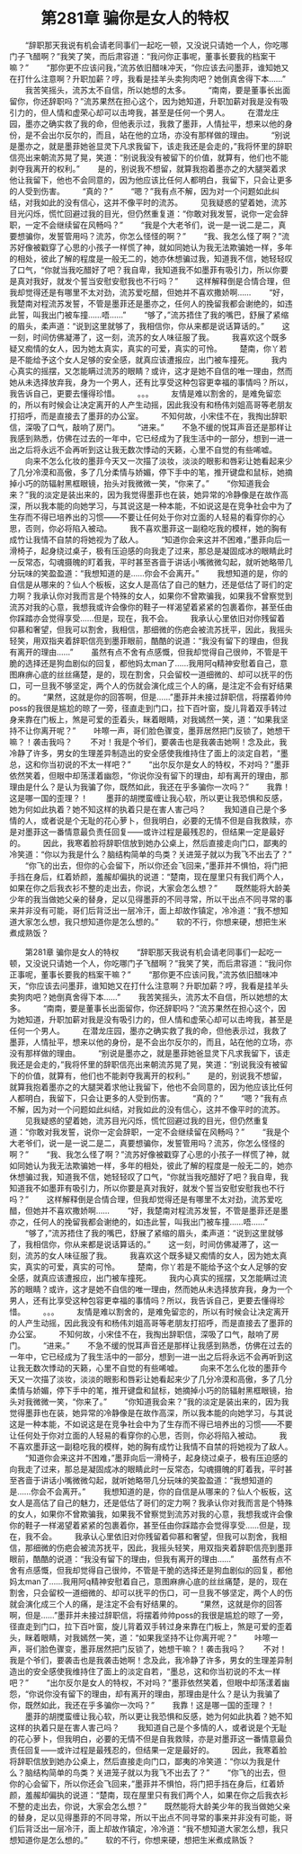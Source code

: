 # 　　第281章 骗你是女人的特权
　　“辞职那天我说有机会请老同事们一起吃一顿，又没说只请她一个人，你吃哪门子飞醋啊？”我笑了笑，而后肃容道：“我问你正事呢，董事长要我的档案干嘛？”
　　“那你更不应该问我，”流苏依旧醋味冲天，“你应该去问墨菲，谁知她又在打什么注意啊？升职加薪？哼，我看是挂羊头卖狗肉吧？她倒真舍得下本……”
　　我苦笑摇头，流苏太不自信，所以她想的太多。
　　“南南，要是董事长出面留你，你还辞职吗？”流苏果然在担心这个，因为她知道，升职加薪对我是没有吸引力的，但人情和虚荣心却可以击垮我，甚至是任何一个男人。
　　在潜龙庄园，墨亦之确实救了我的命，但他表示过，我救了墨菲，人情扯平，想来以他的身份，是不会出尔反尔的，而且，站在他的立场，亦没有那样做的理由。
　　“别说是墨亦之，就是墨菲她爸显灵下凡求我留下，该走我还是会走的，”我将怀里的辞职信亮出来朝流苏晃了晃，笑道：“别说我没有被留下的价值，就算有，他们也不能剥夺我离开的权利。”
　　是的，别说我不想留，就算我抱着墨亦之的大腿哭着求他让我留下，他也不会同意的，因为他应该比任何人都明白，我留下，只会让更多的人受到伤害。
　　“真的？”
　　“嗯？”我有点不解，因为对一个问题如此纠结，对我如此的没有信心，这并不像平时的流苏。
　　见我疑惑的望着她，流苏目光闪烁，慌忙回避过我的目光，但仍然重复道：“你敢对我发誓，说你一定会辞职，一定不会继续留在风畅吗？”
　　“我是个大老爷们，说一是一说二是二，真要想骗你，发誓管用吗？流苏，你怎么怪怪的啊？”
　　“我、我怎么怪了啊？”流苏好像被戳穿了心思的小孩子一样慌了神，就如同她认为我无法欺骗她一样，多年的相处，彼此了解的程度是一般无二的，她亦休想骗过我，知道我不信，她轻轻叹了口气，“你就当我吃醋好了吧？我自卑，我知道我不如墨菲有吸引力，所以你要是真对我好，就发个誓当安慰安慰我也不行吗？”
　　这样解释倒是合情合理，但我却觉得还是有哪里不太对劲，流苏爱吃醋，但她并不喜欢撒娇啊……
　　“好，我楚南对程流苏发誓，不管是墨菲还是墨亦之，任何人的挽留我都会谢绝的，如违此誓，叫我出门被车撞……唔……”
　　“够了，”流苏捂住了我的嘴巴，舒展了紧缩的眉头，柔声道：“说到这里就够了，我相信你，你从来都是说话算话的。”
　　这一刻，时间仿佛凝滞了，这一刻，流苏的女人味征服了我。
　　我喜欢这个既多疑又痴情的女人，因为她太真实，真实的可爱，真实的可怜。
　　楚南，你丫若是不能给予这个女人足够的安全感，就真应该遭报应，出门被车撞死。
　　我内心真实的摇摆，又怎能瞒过流苏的眼睛？或许，这才是她不自信的唯一理由，然而她从未选择放弃我，身为一个男人，还有比享受这种包容更幸福的事情吗？所以，我告诉自己，更要去懂得珍惜。
　　。。。
　　友情是难以割舍的，是难免留恋的，所以有时候会让决定离开的人产生动摇，因此我没有和杨伟刘姐高哥等老朋友打招呼，而是直接去了墨菲的办公室。
　　不知何故，小宋佳不在，我掏出辞职信，深吸了口气，敲响了房门。
　　“进来。”
　　不急不缓的悦耳声音还是那样让我感到熟悉，仿佛在过去的一年中，它已经成为了我生活中的一部分，想到一进一出之后将永远不会再听到这让我无数次悸动的天籁，心里不自觉的有些唏嘘。
　　向来不怎么化妆的墨菲今天又一次描了淡妆，淡淡的眼影和唇彩让她看起来少了几分冷漠和高傲，多了几分柔情与娇媚，停下手中的笔，推开键盘和鼠标，她摘掉小巧的防辐射黑框眼镜，抬头对我微微一笑，“你来了。”
　　“你知道我会来？”我的淡定是装出来的，因为我觉得墨菲也在装，她异常的冷静像是在故作高深，所以我本能的向她学习，与其说这是一种本能，不如说这是在竞争社会中为了生存而不得已培养出的习惯——不要让任何处于你对立面的人轻易的看穿你的心思，否则，你必将陷入被动。
　　我不喜欢墨菲这一副稳吃我的模样，她的胸有成竹让我情不自禁的将她视为了敌人。
　　“知道你会来这并不困难，”墨菲向后一滑椅子，起身绕过桌子，极有压迫感的向我走了过来，那总是凝固成冰的眼睛此时一反常态，勾魂摄魄的盯着我，平时甚至吝啬于讲话小嘴微微勾起，就听她略带几分玩味的笑盈盈道：“我想知道的是……你会不会离开。”
　　我想知道的是，你的自信是从哪来的？仙人个板板，这女人是高估了自己的魅力，还是低估了哥们的定力啊？我承认你对我而言是个特殊的女人，如果你不曾欺骗我，如果我不曾察觉到流苏对我的心意，我想我或许会像你的鞋子一样渴望着紧紧的包裹着你，甚至任由你踩踏亦会觉得享受……但是，现在，我不会。
　　我承认心里依旧对你残留着仰慕和奢望，但我可以割舍，我相信，那细微的伤疤会被流苏抚平，因此，我摇头轻笑，用双指夹着辞职信亮到墨菲眼前，酷酷的说道：“我没有留下的理由，但我有离开的理由……”
　　虽然有点不舍有点感慨，但我却觉得自己很帅，不管是干脆的选择还是狗血剧似的回复，都他妈太man了……我用阿q精神安慰着自己，意图麻痹心底的丝丝痛楚，是的，现在割舍，只会留校一道细微的、却可以抚平的伤口，可一旦我不够坚定，两个人的伤就会演化成三个人的痛，是注定不会有好结果的。
　　“果然，这就是你的回答啊，但是……”墨菲并未接过辞职信，将摆着帅帅poss的我很是尴尬的晾了一旁，径直走到门口，拉下百叶窗，旋儿背着双手转过身来靠在门板上，煞是可爱的歪着头，眯着眼睛，对我嫣然一笑，道：“如果我坚持不让你离开呢？”
　　咔嚓一声，哥们脸色骤变，墨菲居然把门反锁了，她想干嘛？！袭击我吗？
　　不对！我是个爷们，要袭击也是我袭击她啊！念及此，我冷静了许多，男女的生理差异制造出的安全感使我维持住了面上的淡定自若，“墨总，这和你当初说的不太一样吧？”
　　“出尔反尔是女人的特权，不对吗？”墨菲依然笑着，但眼中却荡漾着幽怨，“你说你没有留下的理由，却有离开的理由，那理由是什么？是认为我骗了你，既然如此，我还在乎多骗你一次吗？”
　　我靠！这是哪一国的歪理？！
　　墨菲的胡搅蛮缠让我心软，所以更让我恐惧和反感，她为何如此执着？她不知这样的执着只是在害人害己吗？
　　我知道自己是个多情的人，或者说是个无耻的花心萝卜，但我明白，必要的无情不但是自我救赎，亦是对墨菲这一番情意最负责任回复——或许过程是最残忍的，但结果一定是最好的。
　　因此，我寒着脸将辞职信放到她办公桌上，然后直接走向门口，鄙夷的冷笑道：“你以为我是什么？脑结构简单的鸟类？关进笼子就以为我飞不出去了？”
　　“你飞的出去，但你的心会留下，所以你还会飞回来，”墨菲并不惧怕，将门把手挡在身后，红着娇颜，羞赧却偏执的说道：“楚南，现在屋里只有我们两个人，如果在你之后我衣衫不整的走出去，你说，大家会怎么想？”
　　既然能将大龄美少年的我当做她父亲的替身，足以见得墨菲的不同寻常，所以干出点不同寻常的事来并非没有可能，哥们后背泛出一层冷汗，面上却故作镇定，冷冷道：“我不想知道大家怎么想，我只想知道你是怎么想的。”
　　软的不行，你想来硬，想把生米煮成熟饭？

　　第281章 骗你是女人的特权
　　“辞职那天我说有机会请老同事们一起吃一顿，又没说只请她一个人，你吃哪门子飞醋啊？”我笑了笑，而后肃容道：“我问你正事呢，董事长要我的档案干嘛？”
　　“那你更不应该问我，”流苏依旧醋味冲天，“你应该去问墨菲，谁知她又在打什么注意啊？升职加薪？哼，我看是挂羊头卖狗肉吧？她倒真舍得下本……”
　　我苦笑摇头，流苏太不自信，所以她想的太多。
　　“南南，要是董事长出面留你，你还辞职吗？”流苏果然在担心这个，因为她知道，升职加薪对我是没有吸引力的，但人情和虚荣心却可以击垮我，甚至是任何一个男人。
　　在潜龙庄园，墨亦之确实救了我的命，但他表示过，我救了墨菲，人情扯平，想来以他的身份，是不会出尔反尔的，而且，站在他的立场，亦没有那样做的理由。
　　“别说是墨亦之，就是墨菲她爸显灵下凡求我留下，该走我还是会走的，”我将怀里的辞职信亮出来朝流苏晃了晃，笑道：“别说我没有被留下的价值，就算有，他们也不能剥夺我离开的权利。”
　　是的，别说我不想留，就算我抱着墨亦之的大腿哭着求他让我留下，他也不会同意的，因为他应该比任何人都明白，我留下，只会让更多的人受到伤害。
　　“真的？”
　　“嗯？”我有点不解，因为对一个问题如此纠结，对我如此的没有信心，这并不像平时的流苏。
　　见我疑惑的望着她，流苏目光闪烁，慌忙回避过我的目光，但仍然重复道：“你敢对我发誓，说你一定会辞职，一定不会继续留在风畅吗？”
　　“我是个大老爷们，说一是一说二是二，真要想骗你，发誓管用吗？流苏，你怎么怪怪的啊？”
　　“我、我怎么怪了啊？”流苏好像被戳穿了心思的小孩子一样慌了神，就如同她认为我无法欺骗她一样，多年的相处，彼此了解的程度是一般无二的，她亦休想骗过我，知道我不信，她轻轻叹了口气，“你就当我吃醋好了吧？我自卑，我知道我不如墨菲有吸引力，所以你要是真对我好，就发个誓当安慰安慰我也不行吗？”
　　这样解释倒是合情合理，但我却觉得还是有哪里不太对劲，流苏爱吃醋，但她并不喜欢撒娇啊……
　　“好，我楚南对程流苏发誓，不管是墨菲还是墨亦之，任何人的挽留我都会谢绝的，如违此誓，叫我出门被车撞……唔……”
　　“够了，”流苏捂住了我的嘴巴，舒展了紧缩的眉头，柔声道：“说到这里就够了，我相信你，你从来都是说话算话的。”
　　这一刻，时间仿佛凝滞了，这一刻，流苏的女人味征服了我。
　　我喜欢这个既多疑又痴情的女人，因为她太真实，真实的可爱，真实的可怜。
　　楚南，你丫若是不能给予这个女人足够的安全感，就真应该遭报应，出门被车撞死。
　　我内心真实的摇摆，又怎能瞒过流苏的眼睛？或许，这才是她不自信的唯一理由，然而她从未选择放弃我，身为一个男人，还有比享受这种包容更幸福的事情吗？所以，我告诉自己，更要去懂得珍惜。
　　。。。
　　友情是难以割舍的，是难免留恋的，所以有时候会让决定离开的人产生动摇，因此我没有和杨伟刘姐高哥等老朋友打招呼，而是直接去了墨菲的办公室。
　　不知何故，小宋佳不在，我掏出辞职信，深吸了口气，敲响了房门。
　　“进来。”
　　不急不缓的悦耳声音还是那样让我感到熟悉，仿佛在过去的一年中，它已经成为了我生活中的一部分，想到一进一出之后将永远不会再听到这让我无数次悸动的天籁，心里不自觉的有些唏嘘。
　　向来不怎么化妆的墨菲今天又一次描了淡妆，淡淡的眼影和唇彩让她看起来少了几分冷漠和高傲，多了几分柔情与娇媚，停下手中的笔，推开键盘和鼠标，她摘掉小巧的防辐射黑框眼镜，抬头对我微微一笑，“你来了。”
　　“你知道我会来？”我的淡定是装出来的，因为我觉得墨菲也在装，她异常的冷静像是在故作高深，所以我本能的向她学习，与其说这是一种本能，不如说这是在竞争社会中为了生存而不得已培养出的习惯——不要让任何处于你对立面的人轻易的看穿你的心思，否则，你必将陷入被动。
　　我不喜欢墨菲这一副稳吃我的模样，她的胸有成竹让我情不自禁的将她视为了敌人。
　　“知道你会来这并不困难，”墨菲向后一滑椅子，起身绕过桌子，极有压迫感的向我走了过来，那总是凝固成冰的眼睛此时一反常态，勾魂摄魄的盯着我，平时甚至吝啬于讲话小嘴微微勾起，就听她略带几分玩味的笑盈盈道：“我想知道的是……你会不会离开。”
　　我想知道的是，你的自信是从哪来的？仙人个板板，这女人是高估了自己的魅力，还是低估了哥们的定力啊？我承认你对我而言是个特殊的女人，如果你不曾欺骗我，如果我不曾察觉到流苏对我的心意，我想我或许会像你的鞋子一样渴望着紧紧的包裹着你，甚至任由你踩踏亦会觉得享受……但是，现在，我不会。
　　我承认心里依旧对你残留着仰慕和奢望，但我可以割舍，我相信，那细微的伤疤会被流苏抚平，因此，我摇头轻笑，用双指夹着辞职信亮到墨菲眼前，酷酷的说道：“我没有留下的理由，但我有离开的理由……”
　　虽然有点不舍有点感慨，但我却觉得自己很帅，不管是干脆的选择还是狗血剧似的回复，都他妈太man了……我用阿q精神安慰着自己，意图麻痹心底的丝丝痛楚，是的，现在割舍，只会留校一道细微的、却可以抚平的伤口，可一旦我不够坚定，两个人的伤就会演化成三个人的痛，是注定不会有好结果的。
　　“果然，这就是你的回答啊，但是……”墨菲并未接过辞职信，将摆着帅帅poss的我很是尴尬的晾了一旁，径直走到门口，拉下百叶窗，旋儿背着双手转过身来靠在门板上，煞是可爱的歪着头，眯着眼睛，对我嫣然一笑，道：“如果我坚持不让你离开呢？”
　　咔嚓一声，哥们脸色骤变，墨菲居然把门反锁了，她想干嘛？！袭击我吗？
　　不对！我是个爷们，要袭击也是我袭击她啊！念及此，我冷静了许多，男女的生理差异制造出的安全感使我维持住了面上的淡定自若，“墨总，这和你当初说的不太一样吧？”
　　“出尔反尔是女人的特权，不对吗？”墨菲依然笑着，但眼中却荡漾着幽怨，“你说你没有留下的理由，却有离开的理由，那理由是什么？是认为我骗了你，既然如此，我还在乎多骗你一次吗？”
　　我靠！这是哪一国的歪理？！
　　墨菲的胡搅蛮缠让我心软，所以更让我恐惧和反感，她为何如此执着？她不知这样的执着只是在害人害己吗？
　　我知道自己是个多情的人，或者说是个无耻的花心萝卜，但我明白，必要的无情不但是自我救赎，亦是对墨菲这一番情意最负责任回复——或许过程是最残忍的，但结果一定是最好的。
　　因此，我寒着脸将辞职信放到她办公桌上，然后直接走向门口，鄙夷的冷笑道：“你以为我是什么？脑结构简单的鸟类？关进笼子就以为我飞不出去了？”
　　“你飞的出去，但你的心会留下，所以你还会飞回来，”墨菲并不惧怕，将门把手挡在身后，红着娇颜，羞赧却偏执的说道：“楚南，现在屋里只有我们两个人，如果在你之后我衣衫不整的走出去，你说，大家会怎么想？”
　　既然能将大龄美少年的我当做她父亲的替身，足以见得墨菲的不同寻常，所以干出点不同寻常的事来并非没有可能，哥们后背泛出一层冷汗，面上却故作镇定，冷冷道：“我不想知道大家怎么想，我只想知道你是怎么想的。”
　　软的不行，你想来硬，想把生米煮成熟饭？
